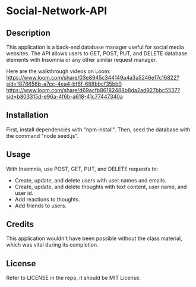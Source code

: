 # Social-Network-API

## Description

This application is a back-end database manager useful for social media websites. The API allows users to GET, POST, PUT, and DELETE database elements with Insomnia or any other similar request manager.

Here are the walkthrough videos on Loom: 
https://www.loom.com/share/03e8945c344149a4a3a5246e17c16822?sid=1878656b-a7cc-4ea4-bf6f-688bbcf35bb0
https://www.loom.com/share/d69acfb86182488b8da2ad927bbc5537?sid=b803315d-e96a-4f6b-a618-41c77447340a
 
## Installation

First, install dependencies with "npm install". Then, seed the database with the command "node seed.js".

## Usage

With Insomnia, use POST, GET, PUT, and DELETE requests to:
* Create, update, and delete users with user names and emails.
* Create, update, and delete thoughts with text content, user name, and user id.
* Add reactions to thoughts.
* Add friends to users.

## Credits

This application wouldn't have been possible without the class material, which was vital during its completion.

## License

Refer to LICENSE in the repo, it should be MIT License.
